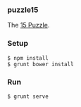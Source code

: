 ### puzzle15
The [15 Puzzle](https://en.wikipedia.org/wiki/15_puzzle).

### Setup
```
$ npm install
$ grunt bower install
```

### Run
```
$ grunt serve
```
